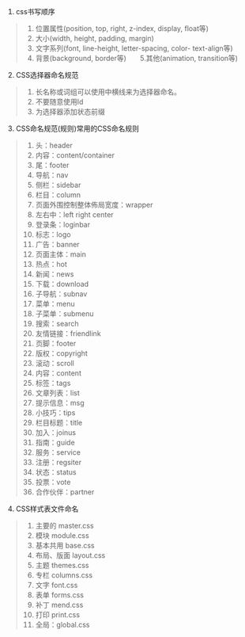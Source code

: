 1. css书写顺序
> 1. 位置属性(position, top, right, z-index, display, float等)　　
> 2. 大小(width, height, padding, margin)　　
> 3. 文字系列(font, line-height, letter-spacing, color- text-align等)　　
> 4. 背景(background, border等)　　5.其他(animation, transition等)

2. CSS选择器命名规范
> 1. 长名称或词组可以使用中横线来为选择器命名。
> 2. 不要随意使用Id
> 3. 为选择器添加状态前缀

3. CSS命名规范(规则)常用的CSS命名规则　　
> 1. 头：header　　
> 2. 内容：content/container　　
> 3. 尾：footer　　
> 4. 导航：nav　　
> 5. 侧栏：sidebar　　
> 6. 栏目：column　　
> 7. 页面外围控制整体佈局宽度：wrapper　　
> 8. 左右中：left right center　　
> 9. 登录条：loginbar　　
> 10. 标志：logo　　
> 11. 广告：banner　　
> 12. 页面主体：main　　
> 13. 热点：hot　　
> 14. 新闻：news　　
> 15. 下载：download　　
> 16. 子导航：subnav　　
> 17. 菜单：menu　　
> 18. 子菜单：submenu　　
> 19. 搜索：search　　
> 20. 友情链接：friendlink　　
> 21. 页脚：footer　　
> 22. 版权：copyright　　
> 23. 滚动：scroll　　
> 24. 内容：content　　
> 25. 标签：tags　　
> 26. 文章列表：list　　
> 27. 提示信息：msg　　
> 28. 小技巧：tips　　
> 29. 栏目标题：title　　
> 30. 加入：joinus　　
> 31. 指南：guide　　
> 32. 服务：service　　
> 33. 注册：regsiter　　
> 34. 状态：status　　
> 35. 投票：vote　　
> 36. 合作伙伴：partner

4. CSS样式表文件命名　　
> 1. 主要的 master.css　　
> 2. 模块 module.css　　
> 3. 基本共用 base.css　　
> 4. 布局、版面 layout.css　　
> 5. 主题 themes.css　　
> 6. 专栏 columns.css　　
> 7. 文字 font.css　　
> 8. 表单 forms.css　　
> 9. 补丁 mend.css　　
> 10. 打印 print.css
> 11. 全局：global.css
